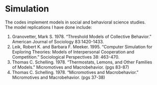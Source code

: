 # Simulation
The codes implement models in social and behavioral science studies. <br />
The model replications I have done include: <br />
1. Granovetter, Mark S. 1978. “Threshold Models of Collective Behavior.” American Journal of Sociology 83:1420-1433. <br />
2. Leik, Robert K. and Barbara F. Meeker. 1995. “Computer Simulation for Exploring Theories: Models of Interpersonal Cooperation and Competition.” Sociological Perspectives 38: 463-470. <br />
3. Thomas C. Schelling. 1978. “Thermostats, Lemons, and Other Families of Models.” Micromotives and Macrobehavior. (pgs 83-87)
4. Thomas C. Schelling. 1978. “Micromotives and Macrobehavior.” Micromotives and Macrobehavior. (pgs 37-38)
